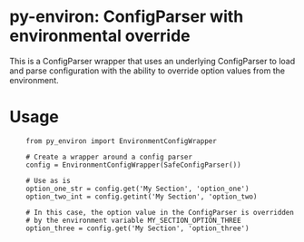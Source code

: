 py-environ: ConfigParser with environmental override
====================================================

This is a ConfigParser wrapper that uses an underlying ConfigParser to
load and parse configuration with the ability to override option
values from the environment.


Usage
=====
```
    from py_environ import EnvironmentConfigWrapper

    # Create a wrapper around a config parser
    config = EnvironmentConfigWrapper(SafeConfigParser())
    
    # Use as is
    option_one_str = config.get('My Section', 'option_one')
    option_two_int = config.getint('My Section', 'option_two)
    
    # In this case, the option value in the ConfigParser is overridden
    # by the environment variable MY_SECTION_OPTION_THREE
    option_three = config.get('My Section', 'option_three')
```

